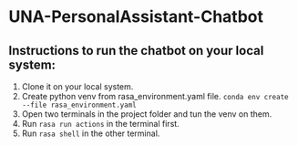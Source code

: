 # UNA-PersonalAssistant-Chatbot
## Instructions to run the chatbot on your local system:
  1) Clone it on your local system.
  2) Create python venv from rasa_environment.yaml file.
     ``` conda env create --file rasa_environment.yaml ```
  3) Open two terminals in the project folder and tun the venv on them.
  4) Run ``` rasa run actions ``` in the terminal first.
  5) Run  ``` rasa shell ``` in the other terminal.
 
